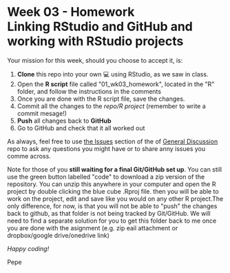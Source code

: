 # Week 03 - Homework <br/> Linking RStudio and GitHub and working with RStudio projects

Your mission for this week, should you choose to accept it, is:

1. **Clone** this repo into your own :computer:  using RStudio, as we saw in class.
2. Open the **R script** file called "01_wk03_homework", located in the "R" folder, and follow the instructions in the comments
3. Once you are done with the R script file, save the changes.
4. Commit all the changes to the *repo/R project* (remember to write a commit mesage!)
5. **Push** all changes back to **GitHub**
6. Go to GitHub and check that it all worked out

As always, feel free to use [the Issues](https://github.com/UM-R-for-EnvSci-Registered-Student-2021/General_Discussion/issues) section of the of [General Discussion](https://github.com/UM-R-for-EnvSci-Registered-Student-2021/General_Discussion) repo to ask any questions you might have or to share anny issues you comme across. 

Note for those of you **still waiting for a final Git/GitHub set up**. You can still use the green button labelled "code" to download a zip version of the repository. You can unzip this anywhere in your computer and open the R project by double clicking the blue cube .Rproj file. then you will be able to work on the project, edit and save like you would on any other R project.The only difference, for now, is that you will not be able to "push" the changes back to github, as that folder is not being tracked by Git/GitHub. We will need to find a separate solution for you to get this folder back to me once you are done with the asignment (e.g. zip eail attachment or dropbox/google drive/onedrive link)

*Happy coding!*

Pepe
